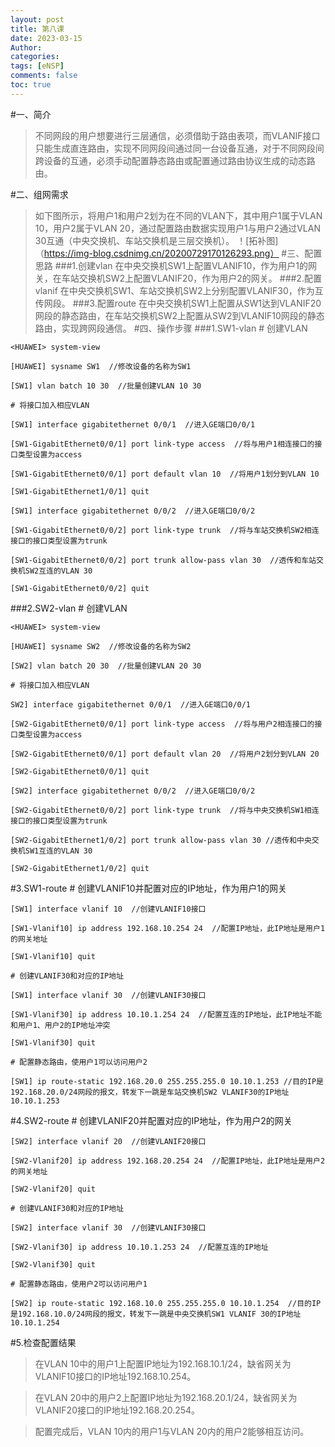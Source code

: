 ```yaml
---
layout: post
title: 第八课
date: 2023-03-15
Author: 
categories: 
tags: [eNSP]
comments: false
toc: true
---
```


#一、简介
>不同网段的用户想要进行三层通信，必须借助于路由表项，而VLANIF接口只能生成直连路由，实现不同网段间通过同一台设备互通，对于不同网段间跨设备的互通，必须手动配置静态路由或配置通过路由协议生成的动态路由。

#二、组网需求
>如下图所示，将用户1和用户2划为在不同的VLAN下，其中用户1属于VLAN 10，用户2属于VLAN 20，通过配置路由数据实现用户1与用户2通过VLAN 30互通（中央交换机、车站交换机是三层交换机）。
！[拓补图]（https://img-blog.csdnimg.cn/20200729170126293.png）
#三、配置思路
###1.创建vlan
>在中央交换机SW1上配置VLANIF10，作为用户1的网关，在车站交换机SW2上配置VLANIF20，作为用户2的网关。
###2.配置vlanif
>在中央交换机SW1、车站交换机SW2上分别配置VLANIF30，作为互传网段。
###3.配置route
>在中央交换机SW1上配置从SW1达到VLANIF20网段的静态路由，在车站交换机SW2上配置从SW2到VLANIF10网段的静态路由，实现跨网段通信。
#四、操作步骤
###1.SW1-vlan
    # 创建VLAN
 
    <HUAWEI> system-view
 
    [HUAWEI] sysname SW1  //修改设备的名称为SW1
 
    [SW1] vlan batch 10 30  //批量创建VLAN 10 30
 
    # 将接口加入相应VLAN
 
    [SW1] interface gigabitethernet 0/0/1  //进入GE端口0/0/1
 
    [SW1-GigabitEthernet0/0/1] port link-type access  //将与用户1相连接口的接口类型设置为access
 
    [SW1-GigabitEthernet0/0/1] port default vlan 10  //将用户1划分到VLAN 10
 
    [SW1-GigabitEthernet1/0/1] quit
 
    [SW1] interface gigabitethernet 0/0/2  //进入GE端口0/0/2
 
    [SW1-GigabitEthernet0/0/2] port link-type trunk  //将与车站交换机SW2相连接口的接口类型设置为trunk
 
    [SW1-GigabitEthernet0/0/2] port trunk allow-pass vlan 30  //透传和车站交换机SW2互连的VLAN 30
 
    [SW1-GigabitEthernet0/0/2] quit
###2.SW2-vlan
    # 创建VLAN
 
    <HUAWEI> system-view
 
    [HUAWEI] sysname SW2  //修改设备的名称为SW2
 
    [SW2] vlan batch 20 30  //批量创建VLAN 20 30
 
    # 将接口加入相应VLAN
 
    SW2] interface gigabitethernet 0/0/1  //进入GE端口0/0/1
 
    [SW2-GigabitEthernet0/0/1] port link-type access  //将与用户2相连接口的接口类型设置为access
 
    [SW2-GigabitEthernet0/0/1] port default vlan 20  //将用户2划分到VLAN 20
 
    [SW2-GigabitEthernet0/0/1] quit
 
    [SW2] interface gigabitethernet 0/0/2  //进入GE端口0/0/2
 
    [SW2-GigabitEthernet0/0/2] port link-type trunk  //将与中央交换机SW1相连接口的接口类型设置为trunk
 
    [SW2-GigabitEthernet1/0/2] port trunk allow-pass vlan 30 //透传和中央交换机SW1互连的VLAN 30
 
    [SW2-GigabitEthernet1/0/2] quit
#3.SW1-route
    # 创建VLANIF10并配置对应的IP地址，作为用户1的网关
 
    [SW1] interface vlanif 10  //创建VLANIF10接口
 
    [SW1-Vlanif10] ip address 192.168.10.254 24  //配置IP地址，此IP地址是用户1的网关地址
 
    [SW1-Vlanif10] quit
 
    # 创建VLANIF30和对应的IP地址
 
    [SW1] interface vlanif 30  //创建VLANIF30接口
 
    [SW1-Vlanif30] ip address 10.10.1.254 24  //配置互连的IP地址，此IP地址不能和用户1、用户2的IP地址冲突
 
    [SW1-Vlanif30] quit
 
    # 配置静态路由，使用户1可以访问用户2
 
    [SW1] ip route-static 192.168.20.0 255.255.255.0 10.10.1.253 //目的IP是192.168.20.0/24网段的报文，转发下一跳是车站交换机SW2 VLANIF30的IP地址10.10.1.253
#4.SW2-route
    # 创建VLANIF20并配置对应的IP地址，作为用户2的网关
 
    [SW2] interface vlanif 20  //创建VLANIF20接口
 
    [SW2-Vlanif20] ip address 192.168.20.254 24  //配置IP地址，此IP地址是用户2的网关地址
 
    [SW2-Vlanif20] quit
 
    # 创建VLANIF30和对应的IP地址
 
    [SW2] interface vlanif 30  //创建VLANIF30接口
 
    [SW2-Vlanif30] ip address 10.10.1.253 24  //配置互连的IP地址
 
    [SW2-Vlanif30] quit
 
    # 配置静态路由，使用户2可以访问用户1
 
    [SW2] ip route-static 192.168.10.0 255.255.255.0 10.10.1.254  //目的IP是192.168.10.0/24网段的报文，转发下一跳是中央交换机SW1 VLANIF 30的IP地址10.10.1.254
#5.检查配置结果
>在VLAN 10中的用户1上配置IP地址为192.168.10.1/24，缺省网关为VLANIF10接口的IP地址192.168.10.254。

>在VLAN 20中的用户2上配置IP地址为192.168.20.1/24，缺省网关为VLANIF20接口的IP地址192.168.20.254。

>配置完成后，VLAN 10内的用户1与VLAN 20内的用户2能够相互访问。
